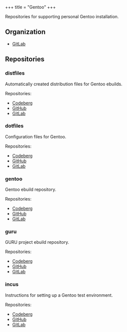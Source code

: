 +++
title = "Gentoo"
+++

Repositories for supporting personal Gentoo installation.

## Organization

- [GitLab](https://gitlab.com/paveloom-g/personal/gentoo)

## Repositories

### distfiles

Automatically created distribution files for Gentoo ebuilds.

Repositories:

- [Codeberg](https://codeberg.org/paveloom/gentoo-distfiles)
- [GitHub](https://github.com/paveloom/gentoo-distfiles)
- [GitLab](https://gitlab.com/paveloom-g/personal/gentoo/distfiles)

### dotfiles

Configuration files for Gentoo.

Repositories:

- [Codeberg](https://codeberg.org/paveloom/gentoo-dotfiles)
- [GitHub](https://github.com/paveloom/gentoo-dotfiles)
- [GitLab](https://gitlab.com/paveloom-g/personal/gentoo/dotfiles)

### gentoo

Gentoo ebuild repository.

Repositories:

- [Codeberg](https://codeberg.org/paveloom/gentoo-gentoo)
- [GitHub](https://github.com/paveloom/gentoo-gentoo)
- [GitLab](https://gitlab.com/paveloom-g/personal/gentoo/gentoo)

### guru

GURU project ebuild repository.

Repositories:

- [Codeberg](https://codeberg.org/paveloom/gentoo-guru)
- [GitHub](https://github.com/paveloom/gentoo-guru)
- [GitLab](https://gitlab.com/paveloom-g/personal/gentoo/guru)

### incus

Instructions for setting up a Gentoo test environment.

Repositories:

- [Codeberg](https://codeberg.org/paveloom/gentoo-incus)
- [GitHub](https://github.com/paveloom/gentoo-incus)
- [GitLab](https://gitlab.com/paveloom-g/personal/gentoo/incus)
